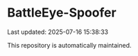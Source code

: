 # BattleEye-Spoofer

Last updated: 2025-07-16 15:38:33

This repository is automatically maintained.
